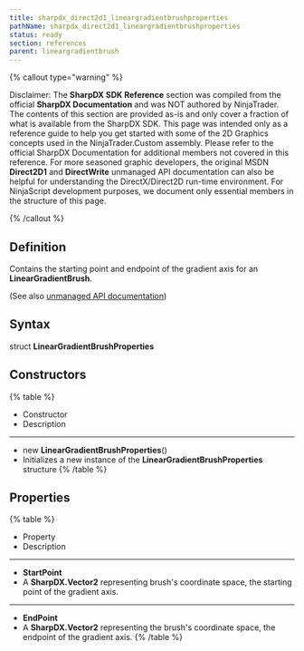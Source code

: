 ```yaml
---
title: sharpdx_direct2d1_lineargradientbrushproperties
pathName: sharpdx_direct2d1_lineargradientbrushproperties
status: ready
section: references
parent: lineargradientbrush
---
```


{% callout type="warning" %}

Disclaimer: The **SharpDX SDK Reference** section was compiled from the official **SharpDX Documentation** and was NOT authored by NinjaTrader. The contents of this section are provided as-is and only cover a fraction of what is available from the SharpDX SDK. This page was intended only as a reference guide to help you get started with some of the 2D Graphics concepts used in the NinjaTrader.Custom assembly. Please refer to the official SharpDX Documentation for additional members not covered in this reference. For more seasoned graphic developers, the original MSDN **Direct2D1** and **DirectWrite** unmanaged API documentation can also be helpful for understanding the DirectX/Direct2D run-time environment. For NinjaScript development purposes, we document only essential members in the structure of this page.

{% /callout %}

## Definition

Contains the starting point and endpoint of the gradient axis for an **LinearGradientBrush**.

(See also [unmanaged API documentation](https://msdn.microsoft.com/en-us/library/dd368128.aspx))

## Syntax

struct **LinearGradientBrushProperties**

## Constructors

{% table %}

* Constructor
* Description

---

* new **LinearGradientBrushProperties**()
* Initializes a new instance of the **LinearGradientBrushProperties** structure
{% /table %}

## Properties

{% table %}

* Property
* Description

---

* **StartPoint**
* A **SharpDX.Vector2** representing brush's coordinate space, the starting point of the gradient axis.

---

* **EndPoint**
* A **SharpDX.Vector2** representing the brush's coordinate space, the endpoint of the gradient axis.
{% /table %}
